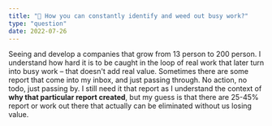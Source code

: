 ```yaml
---
title: "🥊 How you can constantly identify and weed out busy work?"
type: "question"
date: 2022-07-26
---
```


Seeing and develop a companies that grow from 13 person to 200 person. I understand how hard it is to be caught in the loop of real work that later turn into busy work – that doesn't add real value. Sometimes there are some report that come into my inbox, and just passing through. No action, no todo, just passing by. I still need it that report as I understand the context of **why that particular report created**, but my guess is that there are 25-45% report or work out there that actually can be eliminated without us losing value. 